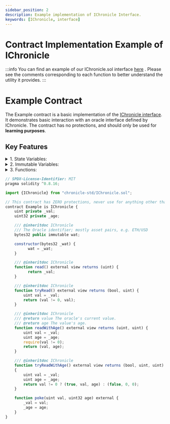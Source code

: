 ```yaml
---
sidebar_position: 2
description: Example implementation of IChronicle Interface.
keywords: [IChronicle, interface]
---
```

# Contract Implementation Example of IChronicle

:::info
You can find an example of our IChronicle.sol interface [here](https://github.com/chronicleprotocol/chronicle-std/blob/ea9afe78a1d33245afcdbcc3f530ee9cbd7cde28/src/IChronicle.sol#L4) . Please see the comments corresponding to each function to better understand the utility it provides. 
:::


# Example Contract

The Example contract is a basic implementation of the [IChronicle interface](https://github.com/chronicleprotocol/chronicle-std/blob/ea9afe78a1d33245afcdbcc3f530ee9cbd7cde28/src/IChronicle.sol#L4).  It demonstrates basic interaction with an oracle interface defined by IChronicle.
The contract has no protections, and should only be used for **learning purposes**. 
## Key Features

<details>
    <summary>1. State Variables:</summary>

    `_val`: Stores the current value from the oracle.

    `_age`: Stores the age of the value.
</details>

<details>
   <summary>2. Immutable Variables:</summary>
  
    `wat`: A public immutable variable set during contract deployment that represents the Oracle's identifier.

</details>

<details>
    <summary>3. Functions:</summary>

**`read()`**:
    Returns the current value of the Oracle stored in `_val`.

**`tryRead()`**:
    Checks if `_val` is non-zero and returns a tuple with a boolean result and the value of `_val`.
    If `_val` is non-zero, it returns `(true, val)`; otherwise, it returns `(false, val)`.

**`readWithAge()`**:
    Retrieves the values of `_val` and `_age`, checks that `_val` is non-zero, and returns a tuple with these two values. If `_val` is zero, the function call will fail, and no values will be returned.

**`tryReadWithAge()`**:
     Checks if `_val` is non-zero and returns a tuple indicating the result of this check along with the values of `_val` and `_age` (or zeros if `_val` is zero). 

**`poke()`**:
    Allows an external caller to update the values of the state variables `_val` and `_age`. This function can be used to set or change the Oracle's value and its age.

</details>

```js
// SPDX-License-Identifier: MIT
pragma solidity ^0.8.16;

import {IChronicle} from "chronicle-std/IChronicle.sol";

// This contract has ZERO protections, never use for anything other than learning!
contract Example is IChronicle {
    uint private _val;
    uint32 private _age;

    /// @inheritdoc IChronicle
    /// The Oracle identifier; mostly asset pairs, e.g. ETH/USD
    bytes32 public immutable wat;

    constructor(bytes32 _wat) {
          wat = _wat;        
    }

    /// @inheritdoc IChronicle
    function read() external view returns (uint) {
          return _val;
    }

    /// @inheritdoc IChronicle
    function tryRead() external view returns (bool, uint) {
        uint val = _val;
        return (val != 0, val);
    }

    /// @inheritdoc IChronicle
    /// @return value The oracle's current value.
    /// @return age The value's age.
    function readWithAge() external view returns (uint, uint) {
        uint val = _val;
        uint age = _age;
        require(val != 0);
        return (val, age);
    }

    /// @inheritdoc IChronicle
    function tryReadWithAge() external view returns (bool, uint, uint)
    {
        uint val = _val;
        uint age = _age;
        return val != 0 ? (true, val, age) : (false, 0, 0);
    }

    function poke(uint val, uint32 age) external {
        _val = val;
        _age = age;
    }
}

```
